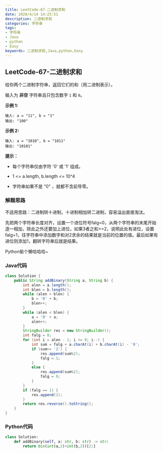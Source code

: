 ```yaml
---
title: LeetCode-67-二进制求和
date: 2020/4/14 14:25:51
description: 二进制求和
categories: 字符串
tags: 
- 字符串
- Java
- python
- Easy
keywords: 二进制求和,Java,python,Easy
---
```


## LeetCode-67-二进制求和

给你两个二进制字符串，返回它们的和（用二进制表示）。

输入为 **非空** 字符串且只包含数字 `1` 和 `0`。

<!--more-->

**示例 1:**

```
输入: a = "11", b = "1"
输出: "100"
```

**示例 2:**

```
输入: a = "1010", b = "1011"
输出: "10101"
```

**提示：**

- 每个字符串仅由字符 '0' 或 '1' 组成。

- 1 <= a.length, b.length <= 10^4
- 字符串如果不是 "0" ，就都不含前导零。

### 解题思路

不适用思路：二进制转十进制，十进制相加转二进制，容易溢出直接淘汰。

先把两个字符串长度对齐，设置一个进位符号falg=0，从两个字符串的末尾开始逐一相加，除此之外还要加上进位，如果3者之和>=2，说明此处有进位，设置falg=1，往字符串中添加数字和对2求余的结果就是当前的位置的值。最后如果有进位则添加1，翻转字符串后就是结果。

Python偷个懒哈哈哈~

### Java代码

```java
class Solution {
    public String addBinary(String a, String b) {
        int alen = a.length();
        int blen = b.length();
        while (alen > blen) {
            b = '0' + b;
            blen++;
        }
        while (alen < blen) {
            a = '0' + a;
            alen++;
        }
        StringBuilder res = new StringBuilder();
        int falg = 0;
        for (int i = alen - 1; i >= 0; i--) {
            int sum = falg + a.charAt(i) + b.charAt(i) - '0';
            if (sum>= '2') {
                res.append(sum%2);
                falg = 1;
            }
            else {
                res.append(sum%2);
                falg = 0;
            }
        }
        if (falg == 1) {
            res.append(1);
        }
        return res.reverse().toString();
    }
}
```

### Python代码

```python
class Solution:
    def addBinary(self, a: str, b: str) -> str:
        return bin(int(a,2)+int(b,2))[2:]
```

